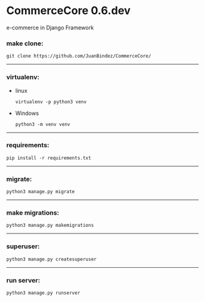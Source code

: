 # CommerceCore   0.6.dev


e-commerce in Django Framework


### make clone:

    git clone https://github.com/JuanBindez/CommerceCore/

----------

### virtualenv:

- linux

      virtualenv -p python3 venv

- Windows

      python3 -m venv venv

----------
### requirements:


    pip install -r requirements.txt

----------
### migrate:


    python3 manage.py migrate
----------
### make migrations:

    python3 manage.py makemigrations
---------
### superuser:

    python3 manage.py createsuperuser
----------

### run server:

    python3 manage.py runserver


